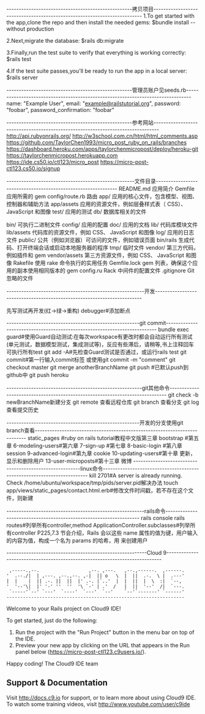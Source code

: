 ---------------------------------------------------拷贝项目-------------------------------------------------------------------------
1.To get started with the app,clone the repo and then install the needed gems:
$bundle install --without production

2.Next,migrate the database:
$rails db:migrate

3.Finally,run the test suite to verify that everything is working correctly:
$rails test

4.If the test suite passes,you'll be ready to run the app in a local server:
$rails server


---------------------------------------------------管理员账户见seeds.rb--------------------------------------------------------------------------------
name: "Example User",
email: "example@railstutorial.org",
password: "foobar",
password_confirmation: "foobar"

---------------------------------------------------参考网站--------------------------------------------------------------------------------
http://api.rubyonrails.org/
http://w3school.com.cn/html/html_comments.asp
https://github.com/TaylorChen1993/micro_post_ruby_on_rails/branches
https://dashboard.heroku.com/apps/taylorchenmicropost/deploy/heroku-git
https://taylorchenmicropost.herokuapp.com
https://ide.cs50.io/ctl123/micro_post
https://micro-post-ctl123.cs50.io/signup







----------------------------------------------------文件目录--------------------------------------------------------------
README.md 应用简介
Gemfile 应用所需的 gem
config/route.rb 路由
app/ 应用的核心文件，包含模型、视图、控制器和辅助方法
app/assets 应用的资源文件，例如层叠样式表（ CSS）、 JavaScript 和图像
test/ 应用的测试
db/ 数据库相关的文件

bin/ 可执行二进制文件
config/ 应用的配置
doc/ 应用的文档
lib/ 代码库模块文件
lib/assets 代码库的资源文件，例如 CSS、 JavaScript 和图像
log/ 应用的日志文件
public/ 公共（例如浏览器）可访问的文件，例如错误页面
bin/rails 生成代码、打开终端会话或启动本地服务器的程序
tmp/ 临时文件
vendor/ 第三方代码，例如插件和 gem
vendor/assets 第三方资源文件，例如 CSS、 JavaScript 和图像
Rakefile 使用 rake 命令执行的实用任务
Gemfile.lock gem 列表，确保这个应用的副本使用相同版本的 gem
config.ru Rack 中间件的配置文件
.gitignore Git 忽略的文件



--------------------------------------------------------开发------------------------------------------------------------------------

先写测试再开发(红->绿->重构)
debugger#添加断点

------------------------------------------------------git commit--------------------------------------------------------------------------
bundle exec guard#使用Guard自动测试:在每次workspace有更改时都会自动运行所有测试(单元测试，数据模型测试，集成测试等)，反应有些滞后，请稍等,书上注释回车可执行所有test
git add -A#先检查Guard测试是否通过，或运行rails test
git commit#第一行输入commit标签
或使用git commit -m "comment"
git checkout master
git merge anotherBranchName
git push #已默认push到github中
git push heroku


-------------------------------------------------------git其他命令-----------------------------------------------------------------------------
git check -b newBranchName新建分支
git remote 查看远程仓库
git branch 查看分支
git log 查看提交历史


------------------------------------------------------开发的分支使用git branch查看--------------------------------------------------------------------------
static_pages    #ruby on rails tutorial教程中文版第三章
bootstrap       #第五章
6-modeling-users#第六章 
7-sign-up       #第七章
8-basic-login   #第八章 session
9-advanced-login#第九章 cookie
10-updating-users#第十章 更新，显示和删除用户
13-user-microposts#第十三章 微博
--------------------------------------------------------linux命令------------------------------------------------------------------------
kill 2701#A server is already running. Check /home/ubuntu/workspace/tmp/pids/server.pid解决办法
touch app/views/static_pages/contact.html.erb#修改文件时间戳，若不存在这个文件，则新建



--------------------------------------------------------rails命令-------------------------------------------------------------------
rails console
rails routes#列举所有controller,method
ApplicationController.subclasses#列举所有controller
P225,7.3 节会介绍，Rails 会以这些 name 属性的值为键，用户输入的内容为值，构成一个名为 params 的哈希，用 来创建用户










---------------------------------------------------------Cloud 9----------------------------------------------------------------------------

     ,-----.,--.                  ,--. ,---.   ,--.,------.  ,------.
    '  .--./|  | ,---. ,--.,--. ,-|  || o   \  |  ||  .-.  \ |  .---'
    |  |    |  || .-. ||  ||  |' .-. |`..'  |  |  ||  |  \  :|  `--, 
    '  '--'\|  |' '-' ''  ''  '\ `-' | .'  /   |  ||  '--'  /|  `---.
     `-----'`--' `---'  `----'  `---'  `--'    `--'`-------' `------'
    ----------------------------------------------------------------- 


Welcome to your Rails project on Cloud9 IDE!

To get started, just do the following:

1. Run the project with the "Run Project" button in the menu bar on top of the IDE.
2. Preview your new app by clicking on the URL that appears in the Run panel below (https://micro-post-ctl123.c9users.io/).

Happy coding!
The Cloud9 IDE team


## Support & Documentation

Visit http://docs.c9.io for support, or to learn more about using Cloud9 IDE. 
To watch some training videos, visit http://www.youtube.com/user/c9ide
